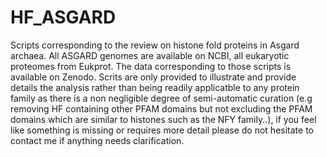 # HF_ASGARD
Scripts corresponding to the review on histone fold proteins in Asgard archaea. 
All ASGARD genomes are available on NCBI, all eukaryotic proteomes from Eukprot.
The data corresponding to those scripts is available on Zenodo. 
Scrits are only provided to illustrate and provide details the analysis rather than being readily applicatble to any protein family as there is a non negligible degree of semi-automatic curation (e.g removing HF containing other PFAM domains but not excluding the PFAM domains which are similar to histones such as the NFY family..), if you feel like something is missing or requires more detail please do not hesitate to contact me if anything needs clarification. 
